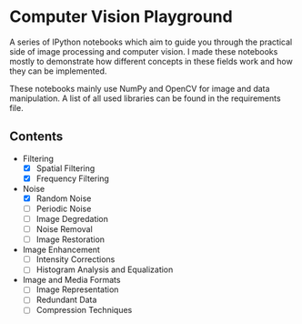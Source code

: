 # Computer Vision Playground
A series of IPython notebooks which aim to guide you through the practical side of image processing and computer vision. I made these notebooks mostly to demonstrate how different concepts in these fields work and how they can be implemented.

These notebooks mainly use NumPy and OpenCV for image and data manipulation. A list of all used libraries can be found in the requirements file.

## Contents 
- Filtering
    - [x] Spatial Filtering
    - [x] Frequency Filtering
- Noise
    - [x] Random Noise
    - [ ] Periodic Noise
    - [ ] Image Degredation
    - [ ] Noise Removal
    - [ ] Image Restoration
- Image Enhancement
    - [ ] Intensity Corrections
    - [ ] Histogram Analysis and Equalization
- Image and Media Formats
    - [ ] Image Representation
    - [ ] Redundant Data
    - [ ] Compression Techniques